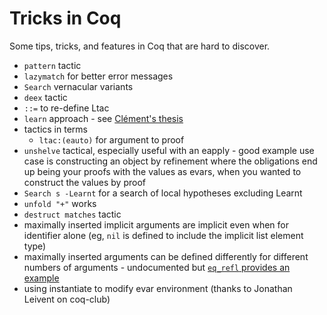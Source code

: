 # Tricks in Coq

Some tips, tricks, and features in Coq that are hard to discover.

* `pattern` tactic
* `lazymatch` for better error messages
* `Search` vernacular variants
* `deex` tactic
* `::=` to re-define Ltac
* `learn` approach - see [Clément's thesis](http://pit-claudel.fr/clement/MSc/#org036d20e)
* tactics in terms
  * `ltac:(eauto)` for argument to proof
* `unshelve` tactical, especially useful with an eapply - good example use case is constructing an object by refinement where the obligations end up being your proofs with the values as evars, when you wanted to construct the values by proof
* `Search s -Learnt` for a search of local hypotheses excluding Learnt
* `unfold "+"` works
* `destruct matches` tactic
* maximally inserted implicit arguments are implicit even when for identifier alone (eg, `nil` is defined to include the implicit list element type)
* maximally inserted arguments can be defined differently for different numbers of arguments - undocumented but [`eq_refl` provides an example](https://github.com/coq/coq/blob/trunk/theories/Init/Logic.v#L290-L291)
* using instantiate to modify evar environment (thanks to Jonathan Leivent on coq-club)
